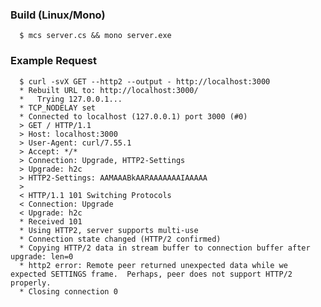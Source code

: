 ### Build (Linux/Mono)

      $ mcs server.cs && mono server.exe

### Example Request

      $ curl -svX GET --http2 --output - http://localhost:3000
      * Rebuilt URL to: http://localhost:3000/
      *   Trying 127.0.0.1...
      * TCP_NODELAY set
      * Connected to localhost (127.0.0.1) port 3000 (#0)
      > GET / HTTP/1.1
      > Host: localhost:3000
      > User-Agent: curl/7.55.1
      > Accept: */*
      > Connection: Upgrade, HTTP2-Settings
      > Upgrade: h2c
      > HTTP2-Settings: AAMAAABkAARAAAAAAAIAAAAA
      >
      < HTTP/1.1 101 Switching Protocols
      < Connection: Upgrade
      < Upgrade: h2c
      * Received 101
      * Using HTTP2, server supports multi-use
      * Connection state changed (HTTP/2 confirmed)
      * Copying HTTP/2 data in stream buffer to connection buffer after upgrade: len=0
      * http2 error: Remote peer returned unexpected data while we expected SETTINGS frame.  Perhaps, peer does not support HTTP/2 properly.
      * Closing connection 0
